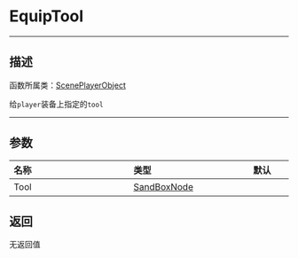 # EquipTool
-----------------------------------------------------------------------------------------
## 描述

函数所属类：[ScenePlayerObject](/Api/Class/GamePlay/ScenePlayerObject.md)

给`player`装备上指定的`tool`

-----------------------------------------------------------------------------------------
## 参数

|<div style="width:200px">**名称**</div>|<div style="width:200px">**类型**</div>|<div style="width:200px">**默认**</div>|<div style="width:345px">**描述**</div>|
|:--------------------|:--------------------|:--------------------|:--------------------|
|Tool|[SandBoxNode](/Api/Class/NoType/SandBoxNode.md)||即将装备的Tool|

## 返回

无返回值
